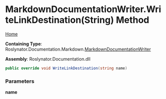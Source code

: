 <a name="_top"></a>

# MarkdownDocumentationWriter\.WriteLinkDestination\(String\) Method

[Home](../../../../../README.md#_top)

**Containing Type**: Roslynator\.Documentation\.Markdown\.[MarkdownDocumentationWriter](../README.md#_top)

**Assembly**: Roslynator\.Documentation\.dll

```csharp
public override void WriteLinkDestination(string name)
```

### Parameters

**name**
